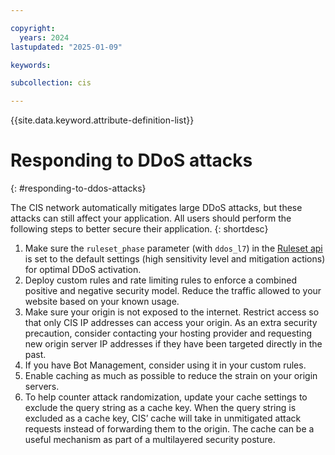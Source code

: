 ```yaml
---

copyright:
  years: 2024
lastupdated: "2025-01-09"

keywords:

subcollection: cis

---
```


{{site.data.keyword.attribute-definition-list}}

# Responding to DDoS attacks
{: #responding-to-ddos-attacks}

The CIS network automatically mitigates large DDoS attacks, but these attacks can still affect your application. All users should perform the following steps to better secure their application.
{: shortdesc}

1. Make sure the `ruleset_phase` parameter (with `ddos_l7`) in the [Ruleset api](/apidocs/cis#get-zone-entrypoint-ruleset) is set to the default settings (high sensitivity level and mitigation actions) for optimal DDoS activation.
1. Deploy custom rules and rate limiting rules to enforce a combined positive and negative security model. Reduce the traffic allowed to your website based on your known usage.
1. Make sure your origin is not exposed to the internet. Restrict access so that only CIS IP addresses can access your origin. As an extra security precaution, consider contacting your hosting provider and requesting new origin server IP addresses if they have been targeted directly in the past.
1. If you have Bot Management, consider using it in your custom rules.
1. Enable caching as much as possible to reduce the strain on your origin servers.
1. To help counter attack randomization, update your cache settings to exclude the query string as a cache key. When the query string is excluded as a cache key, CIS’ cache will take in unmitigated attack requests instead of forwarding them to the origin. The cache can be a useful mechanism as part of a multilayered security posture.
